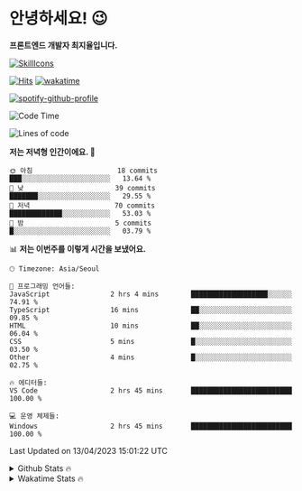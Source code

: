 # 안녕하세요! 😉
**프론트엔드 개발자 최지율입니다.**

[![SkillIcons](https://skillicons.dev/icons?i=html,css,js,ts,react,next,dart,flutter,java,firebase,git)](https://skillicons.dev)<br/>

[![Hits](https://hits.seeyoufarm.com/api/count/incr/badge.svg?url=https%3A%2F%2Fgithub.com%2FJxoLus%2FJxoLus&count_bg=%2379C83D&title_bg=%23555555&icon=&icon_color=%23E7E7E7&title=visited&edge_flat=false)](https://hits.seeyoufarm.com)
[![wakatime](https://wakatime.com/badge/user/e4a430f7-d0f6-4509-a09f-d8c439c009b7.svg)](https://wakatime.com/@e4a430f7-d0f6-4509-a09f-d8c439c009b7)

[![spotify-github-profile](https://spotify-github-profile.vercel.app/api/view?uid=313mu57geakzqngy3xditleir7de&cover_image=true&theme=natemoo-re&show_offline=false&background_color=121212&interchange=false&bar_color=53b14f&bar_color_cover=false)](https://spotify-github-profile.vercel.app/api/view?uid=313mu57geakzqngy3xditleir7de&redirect=true)

<!--START_SECTION:waka-->
![Code Time](http://img.shields.io/badge/Code%20Time-107%20hrs%2026%20mins-blue)

![Lines of code](https://img.shields.io/badge/%EC%A0%80%EB%8A%94%20%EC%97%AC%ED%83%9C%EA%B9%8C%EC%A7%80%20-384.4%20thousand%20%EC%A4%84%EC%9D%98%20%EC%BD%94%EB%93%9C%EB%A5%BC%20%EC%9E%91%EC%84%B1%ED%96%88%EC%96%B4%EC%9A%94.-blue)

**저는 저녁형 인간이에요. 🦉** 

```text
🌞 아침                     18 commits          ███░░░░░░░░░░░░░░░░░░░░░░   13.64 % 
🌆 낮　                     39 commits          ███████░░░░░░░░░░░░░░░░░░   29.55 % 
🌃 저녁                     70 commits          █████████████░░░░░░░░░░░░   53.03 % 
🌙 밤　                     5 commits           █░░░░░░░░░░░░░░░░░░░░░░░░   03.79 % 
```


📊 **저는 이번주를 이렇게 시간을 보냈어요.** 

```text
🕑︎ Timezone: Asia/Seoul

💬 프로그래밍 언어들: 
JavaScript               2 hrs 4 mins        ███████████████████░░░░░░   74.91 % 
TypeScript               16 mins             ██░░░░░░░░░░░░░░░░░░░░░░░   09.85 % 
HTML                     10 mins             ██░░░░░░░░░░░░░░░░░░░░░░░   06.04 % 
CSS                      5 mins              █░░░░░░░░░░░░░░░░░░░░░░░░   03.50 % 
Other                    4 mins              █░░░░░░░░░░░░░░░░░░░░░░░░   02.75 % 

🔥 에디터들: 
VS Code                  2 hrs 45 mins       █████████████████████████   100.00 % 

💻 운영 체제들: 
Windows                  2 hrs 45 mins       █████████████████████████   100.00 % 
```


 Last Updated on 13/04/2023 15:01:22 UTC
<!--END_SECTION:waka-->

<details>
  <summary>Github Stats 🔥</summary>
  
  <a href="#">![Github stats](https://github-readme-stats.vercel.app/api?username=JxoLus&theme=blueberry&count_private=true&hide_border=true&line_height=20)</a>
  <a href="#">![Top Langs](https://github-readme-stats.vercel.app/api/top-langs/?username=JxoLus&layout=compact&theme=blueberry&count_private=true&hide_border=true)</a>
</details>

<details>
  <summary>Wakatime Stats 🔥</summary>
  
  [![xoLus's wakatime stats](https://github-readme-stats.vercel.app/api/wakatime?username=xoLus)](https://github.com/anuraghazra/github-readme-stats)
</details>